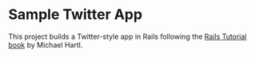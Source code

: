 # Sample Twitter App

This project builds a Twitter-style app in Rails following the [Rails Tutorial book](https://www.railstutorial.org/book) by Michael Hartl.
